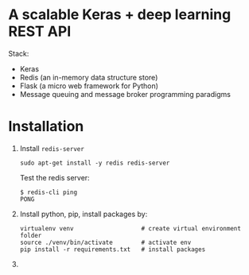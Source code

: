 # A scalable Keras + deep learning REST API

Stack: 
- Keras
- Redis (an in-memory data structure store)
- Flask (a micro web framework for Python)
- Message queuing and message broker programming paradigms

# Installation 

1. Install `redis-server` 

    ```
    sudo apt-get install -y redis redis-server
    ```

    Test the redis server:
    ```
    $ redis-cli ping
    PONG
    ```

2. Install python, pip, install packages by:

    ```
    virtualenv venv                   # create virtual environment folder
    source ./venv/bin/activate        # activate env
    pip install -r requirements.txt   # install packages
    ```

3. 
